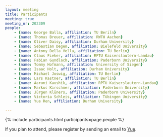```yaml
---
layout: meeting
title: Participants
meeting: true
meeting_nr: 202309
people:
    - {name: George Balla, affiliation: TU Beriln}
    - {name: Thomas Breuer, affiliation: RWTH Aachen}
    - {name: Oliver Daisy, affiliation: Durham University}
    - {name: Sebastian Degen, affiliation: Bielefeld University}
    - {name: Antony Della Vella, affiliation: TU Berlin}
    - {name: Claus Fieker, affiliation: RPTU Kaiserslautern-Landau}
    - {name: Fabian Gundlach, affiliation: Paderborn University}
    - {name: Tommy Hofmann, affiliation: University of Siegen}
    - {name: Isaac Holt, affiliation: Durham University}
    - {name: Michael Joswig, affiliation: TU Berlin}
    - {name: Lars Kastner, affiliation: TU Berlin}
    - {name: Aaruni Kaushik, affiliation: RPTU Kaiserslautern-Landau}
    - {name: Markus Kirschmer, affiliation: Paderborn University}
    - {name: Jürgen Klüners, affiliation: Paderborn University}
    - {name: Victoria Schleis, affiliation: Tübingen University}
    - {name: Yue Ren, affiliation: Durham University}

---
```


{% include participants.html participants=page.people %}

If you plan to attend, please register by sending an email to [Yue](mailto:yue.ren2@durham.ac.uk).
